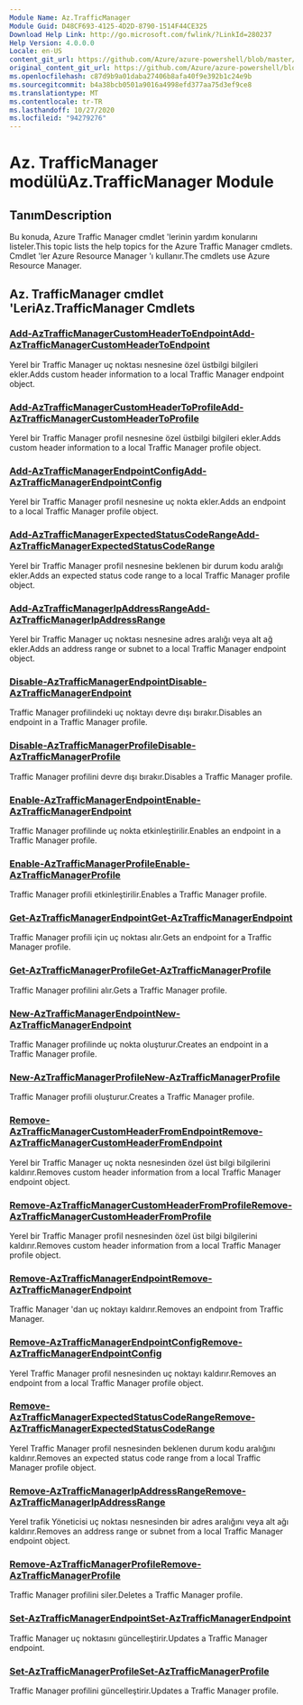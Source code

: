 ```yaml
---
Module Name: Az.TrafficManager
Module Guid: D48CF693-4125-4D2D-8790-1514F44CE325
Download Help Link: http://go.microsoft.com/fwlink/?LinkId=280237
Help Version: 4.0.0.0
Locale: en-US
content_git_url: https://github.com/Azure/azure-powershell/blob/master/src/TrafficManager/TrafficManager/help/Az.TrafficManager.md
original_content_git_url: https://github.com/Azure/azure-powershell/blob/master/src/TrafficManager/TrafficManager/help/Az.TrafficManager.md
ms.openlocfilehash: c87d9b9a01daba27406b8afa40f9e392b1c24e9b
ms.sourcegitcommit: b4a38bcb0501a9016a4998efd377aa75d3ef9ce8
ms.translationtype: MT
ms.contentlocale: tr-TR
ms.lasthandoff: 10/27/2020
ms.locfileid: "94279276"
---
```

# <span data-ttu-id="10411-101">Az. TrafficManager modülü</span><span class="sxs-lookup"><span data-stu-id="10411-101">Az.TrafficManager Module</span></span>
## <span data-ttu-id="10411-102">Tanım</span><span class="sxs-lookup"><span data-stu-id="10411-102">Description</span></span>
<span data-ttu-id="10411-103">Bu konuda, Azure Traffic Manager cmdlet 'lerinin yardım konularını listeler.</span><span class="sxs-lookup"><span data-stu-id="10411-103">This topic lists the help topics for the Azure Traffic Manager cmdlets.</span></span> <span data-ttu-id="10411-104">Cmdlet 'ler Azure Resource Manager 'ı kullanır.</span><span class="sxs-lookup"><span data-stu-id="10411-104">The cmdlets use Azure Resource Manager.</span></span>

## <span data-ttu-id="10411-105">Az. TrafficManager cmdlet 'Leri</span><span class="sxs-lookup"><span data-stu-id="10411-105">Az.TrafficManager Cmdlets</span></span>
### [<span data-ttu-id="10411-106">Add-AzTrafficManagerCustomHeaderToEndpoint</span><span class="sxs-lookup"><span data-stu-id="10411-106">Add-AzTrafficManagerCustomHeaderToEndpoint</span></span>](Add-AzTrafficManagerCustomHeaderToEndpoint.md)
<span data-ttu-id="10411-107">Yerel bir Traffic Manager uç noktası nesnesine özel üstbilgi bilgileri ekler.</span><span class="sxs-lookup"><span data-stu-id="10411-107">Adds custom header information to a local Traffic Manager endpoint object.</span></span>

### [<span data-ttu-id="10411-108">Add-AzTrafficManagerCustomHeaderToProfile</span><span class="sxs-lookup"><span data-stu-id="10411-108">Add-AzTrafficManagerCustomHeaderToProfile</span></span>](Add-AzTrafficManagerCustomHeaderToProfile.md)
<span data-ttu-id="10411-109">Yerel bir Traffic Manager profil nesnesine özel üstbilgi bilgileri ekler.</span><span class="sxs-lookup"><span data-stu-id="10411-109">Adds custom header information to a local Traffic Manager profile object.</span></span>

### [<span data-ttu-id="10411-110">Add-AzTrafficManagerEndpointConfig</span><span class="sxs-lookup"><span data-stu-id="10411-110">Add-AzTrafficManagerEndpointConfig</span></span>](Add-AzTrafficManagerEndpointConfig.md)
<span data-ttu-id="10411-111">Yerel bir Traffic Manager profil nesnesine uç nokta ekler.</span><span class="sxs-lookup"><span data-stu-id="10411-111">Adds an endpoint to a local Traffic Manager profile object.</span></span>

### [<span data-ttu-id="10411-112">Add-AzTrafficManagerExpectedStatusCodeRange</span><span class="sxs-lookup"><span data-stu-id="10411-112">Add-AzTrafficManagerExpectedStatusCodeRange</span></span>](Add-AzTrafficManagerExpectedStatusCodeRange.md)
<span data-ttu-id="10411-113">Yerel bir Traffic Manager profil nesnesine beklenen bir durum kodu aralığı ekler.</span><span class="sxs-lookup"><span data-stu-id="10411-113">Adds an expected status code range to a local Traffic Manager profile object.</span></span>

### [<span data-ttu-id="10411-114">Add-AzTrafficManagerIpAddressRange</span><span class="sxs-lookup"><span data-stu-id="10411-114">Add-AzTrafficManagerIpAddressRange</span></span>](Add-AzTrafficManagerIpAddressRange.md)
<span data-ttu-id="10411-115">Yerel bir Traffic Manager uç noktası nesnesine adres aralığı veya alt ağ ekler.</span><span class="sxs-lookup"><span data-stu-id="10411-115">Adds an address range or subnet to a local Traffic Manager endpoint object.</span></span>

### [<span data-ttu-id="10411-116">Disable-AzTrafficManagerEndpoint</span><span class="sxs-lookup"><span data-stu-id="10411-116">Disable-AzTrafficManagerEndpoint</span></span>](Disable-AzTrafficManagerEndpoint.md)
<span data-ttu-id="10411-117">Traffic Manager profilindeki uç noktayı devre dışı bırakır.</span><span class="sxs-lookup"><span data-stu-id="10411-117">Disables an endpoint in a Traffic Manager profile.</span></span>

### [<span data-ttu-id="10411-118">Disable-AzTrafficManagerProfile</span><span class="sxs-lookup"><span data-stu-id="10411-118">Disable-AzTrafficManagerProfile</span></span>](Disable-AzTrafficManagerProfile.md)
<span data-ttu-id="10411-119">Traffic Manager profilini devre dışı bırakır.</span><span class="sxs-lookup"><span data-stu-id="10411-119">Disables a Traffic Manager profile.</span></span>

### [<span data-ttu-id="10411-120">Enable-AzTrafficManagerEndpoint</span><span class="sxs-lookup"><span data-stu-id="10411-120">Enable-AzTrafficManagerEndpoint</span></span>](Enable-AzTrafficManagerEndpoint.md)
<span data-ttu-id="10411-121">Traffic Manager profilinde uç nokta etkinleştirilir.</span><span class="sxs-lookup"><span data-stu-id="10411-121">Enables an endpoint in a Traffic Manager profile.</span></span>

### [<span data-ttu-id="10411-122">Enable-AzTrafficManagerProfile</span><span class="sxs-lookup"><span data-stu-id="10411-122">Enable-AzTrafficManagerProfile</span></span>](Enable-AzTrafficManagerProfile.md)
<span data-ttu-id="10411-123">Traffic Manager profili etkinleştirilir.</span><span class="sxs-lookup"><span data-stu-id="10411-123">Enables a Traffic Manager profile.</span></span>

### [<span data-ttu-id="10411-124">Get-AzTrafficManagerEndpoint</span><span class="sxs-lookup"><span data-stu-id="10411-124">Get-AzTrafficManagerEndpoint</span></span>](Get-AzTrafficManagerEndpoint.md)
<span data-ttu-id="10411-125">Traffic Manager profili için uç noktası alır.</span><span class="sxs-lookup"><span data-stu-id="10411-125">Gets an endpoint for a Traffic Manager profile.</span></span>

### [<span data-ttu-id="10411-126">Get-AzTrafficManagerProfile</span><span class="sxs-lookup"><span data-stu-id="10411-126">Get-AzTrafficManagerProfile</span></span>](Get-AzTrafficManagerProfile.md)
<span data-ttu-id="10411-127">Traffic Manager profilini alır.</span><span class="sxs-lookup"><span data-stu-id="10411-127">Gets a Traffic Manager profile.</span></span>

### [<span data-ttu-id="10411-128">New-AzTrafficManagerEndpoint</span><span class="sxs-lookup"><span data-stu-id="10411-128">New-AzTrafficManagerEndpoint</span></span>](New-AzTrafficManagerEndpoint.md)
<span data-ttu-id="10411-129">Traffic Manager profilinde uç nokta oluşturur.</span><span class="sxs-lookup"><span data-stu-id="10411-129">Creates an endpoint in a Traffic Manager profile.</span></span>

### [<span data-ttu-id="10411-130">New-AzTrafficManagerProfile</span><span class="sxs-lookup"><span data-stu-id="10411-130">New-AzTrafficManagerProfile</span></span>](New-AzTrafficManagerProfile.md)
<span data-ttu-id="10411-131">Traffic Manager profili oluşturur.</span><span class="sxs-lookup"><span data-stu-id="10411-131">Creates a Traffic Manager profile.</span></span>

### [<span data-ttu-id="10411-132">Remove-AzTrafficManagerCustomHeaderFromEndpoint</span><span class="sxs-lookup"><span data-stu-id="10411-132">Remove-AzTrafficManagerCustomHeaderFromEndpoint</span></span>](Remove-AzTrafficManagerCustomHeaderFromEndpoint.md)
<span data-ttu-id="10411-133">Yerel bir Traffic Manager uç nokta nesnesinden özel üst bilgi bilgilerini kaldırır.</span><span class="sxs-lookup"><span data-stu-id="10411-133">Removes custom header information from a local Traffic Manager endpoint object.</span></span>

### [<span data-ttu-id="10411-134">Remove-AzTrafficManagerCustomHeaderFromProfile</span><span class="sxs-lookup"><span data-stu-id="10411-134">Remove-AzTrafficManagerCustomHeaderFromProfile</span></span>](Remove-AzTrafficManagerCustomHeaderFromProfile.md)
<span data-ttu-id="10411-135">Yerel bir Traffic Manager profil nesnesinden özel üst bilgi bilgilerini kaldırır.</span><span class="sxs-lookup"><span data-stu-id="10411-135">Removes custom header information from a local Traffic Manager profile object.</span></span>

### [<span data-ttu-id="10411-136">Remove-AzTrafficManagerEndpoint</span><span class="sxs-lookup"><span data-stu-id="10411-136">Remove-AzTrafficManagerEndpoint</span></span>](Remove-AzTrafficManagerEndpoint.md)
<span data-ttu-id="10411-137">Traffic Manager 'dan uç noktayı kaldırır.</span><span class="sxs-lookup"><span data-stu-id="10411-137">Removes an endpoint from Traffic Manager.</span></span>

### [<span data-ttu-id="10411-138">Remove-AzTrafficManagerEndpointConfig</span><span class="sxs-lookup"><span data-stu-id="10411-138">Remove-AzTrafficManagerEndpointConfig</span></span>](Remove-AzTrafficManagerEndpointConfig.md)
<span data-ttu-id="10411-139">Yerel Traffic Manager profil nesnesinden uç noktayı kaldırır.</span><span class="sxs-lookup"><span data-stu-id="10411-139">Removes an endpoint from a local Traffic Manager profile object.</span></span>

### [<span data-ttu-id="10411-140">Remove-AzTrafficManagerExpectedStatusCodeRange</span><span class="sxs-lookup"><span data-stu-id="10411-140">Remove-AzTrafficManagerExpectedStatusCodeRange</span></span>](Remove-AzTrafficManagerExpectedStatusCodeRange.md)
<span data-ttu-id="10411-141">Yerel Traffic Manager profil nesnesinden beklenen durum kodu aralığını kaldırır.</span><span class="sxs-lookup"><span data-stu-id="10411-141">Removes an expected status code range from a local Traffic Manager profile object.</span></span>

### [<span data-ttu-id="10411-142">Remove-AzTrafficManagerIpAddressRange</span><span class="sxs-lookup"><span data-stu-id="10411-142">Remove-AzTrafficManagerIpAddressRange</span></span>](Remove-AzTrafficManagerIpAddressRange.md)
<span data-ttu-id="10411-143">Yerel trafik Yöneticisi uç noktası nesnesinden bir adres aralığını veya alt ağı kaldırır.</span><span class="sxs-lookup"><span data-stu-id="10411-143">Removes an address range or subnet from a local Traffic Manager endpoint object.</span></span>

### [<span data-ttu-id="10411-144">Remove-AzTrafficManagerProfile</span><span class="sxs-lookup"><span data-stu-id="10411-144">Remove-AzTrafficManagerProfile</span></span>](Remove-AzTrafficManagerProfile.md)
<span data-ttu-id="10411-145">Traffic Manager profilini siler.</span><span class="sxs-lookup"><span data-stu-id="10411-145">Deletes a Traffic Manager profile.</span></span>

### [<span data-ttu-id="10411-146">Set-AzTrafficManagerEndpoint</span><span class="sxs-lookup"><span data-stu-id="10411-146">Set-AzTrafficManagerEndpoint</span></span>](Set-AzTrafficManagerEndpoint.md)
<span data-ttu-id="10411-147">Traffic Manager uç noktasını güncelleştirir.</span><span class="sxs-lookup"><span data-stu-id="10411-147">Updates a Traffic Manager endpoint.</span></span>

### [<span data-ttu-id="10411-148">Set-AzTrafficManagerProfile</span><span class="sxs-lookup"><span data-stu-id="10411-148">Set-AzTrafficManagerProfile</span></span>](Set-AzTrafficManagerProfile.md)
<span data-ttu-id="10411-149">Traffic Manager profilini güncelleştirir.</span><span class="sxs-lookup"><span data-stu-id="10411-149">Updates a Traffic Manager profile.</span></span>

